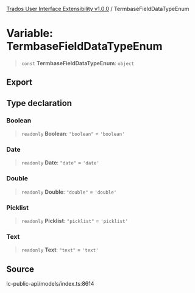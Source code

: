 [Trados User Interface Extensibility v1.0.0](../wiki/globals) / TermbaseFieldDataTypeEnum

# Variable: TermbaseFieldDataTypeEnum

> `const` **TermbaseFieldDataTypeEnum**: `object`

## Export

## Type declaration

### Boolean

> `readonly` **Boolean**: `"boolean"` = `'boolean'`

### Date

> `readonly` **Date**: `"date"` = `'date'`

### Double

> `readonly` **Double**: `"double"` = `'double'`

### Picklist

> `readonly` **Picklist**: `"picklist"` = `'picklist'`

### Text

> `readonly` **Text**: `"text"` = `'text'`

## Source

lc-public-api/models/index.ts:8614
